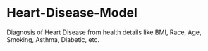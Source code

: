 # Heart-Disease-Model
Diagnosis of Heart Disease from health details like BMI, Race, Age, Smoking, Asthma, Diabetic, etc.
